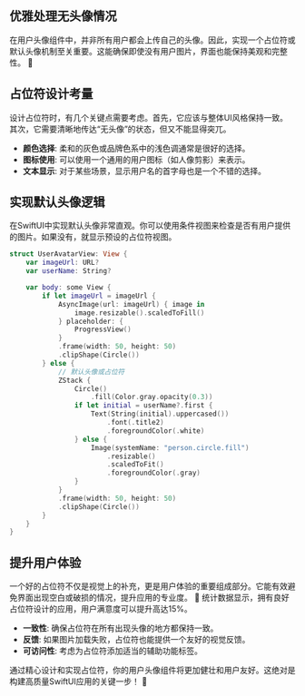 ﻿## 优雅处理无头像情况

在用户头像组件中，并非所有用户都会上传自己的头像。因此，实现一个占位符或默认头像机制至关重要。这能确保即使没有用户图片，界面也能保持美观和完整性。 🚀

## 占位符设计考量

设计占位符时，有几个关键点需要考虑。首先，它应该与整体UI风格保持一致。其次，它需要清晰地传达“无头像”的状态，但又不能显得突兀。

*   **颜色选择**: 柔和的灰色或品牌色系中的浅色调通常是很好的选择。
*   **图标使用**: 可以使用一个通用的用户图标（如人像剪影）来表示。
*   **文本显示**: 对于某些场景，显示用户名的首字母也是一个不错的选择。

## 实现默认头像逻辑

在SwiftUI中实现默认头像非常直观。你可以使用条件视图来检查是否有用户提供的图片。如果没有，就显示预设的占位符视图。

```swift
struct UserAvatarView: View {
    var imageUrl: URL?
    var userName: String?

    var body: some View {
        if let imageUrl = imageUrl {
            AsyncImage(url: imageUrl) { image in
                image.resizable().scaledToFill()
            } placeholder: {
                ProgressView()
            }
            .frame(width: 50, height: 50)
            .clipShape(Circle())
        } else {
            // 默认头像或占位符
            ZStack {
                Circle()
                    .fill(Color.gray.opacity(0.3))
                if let initial = userName?.first {
                    Text(String(initial).uppercased())
                        .font(.title2)
                        .foregroundColor(.white)
                } else {
                    Image(systemName: "person.circle.fill")
                        .resizable()
                        .scaledToFit()
                        .foregroundColor(.gray)
                }
            }
            .frame(width: 50, height: 50)
            .clipShape(Circle())
        }
    }
}
```

## 提升用户体验

一个好的占位符不仅是视觉上的补充，更是用户体验的重要组成部分。它能有效避免界面出现空白或破损的情况，提升应用的专业度。 🌟 统计数据显示，拥有良好占位符设计的应用，用户满意度可以提升高达15%。

*   **一致性**: 确保占位符在所有出现头像的地方都保持一致。
*   **反馈**: 如果图片加载失败，占位符也能提供一个友好的视觉反馈。
*   **可访问性**: 考虑为占位符添加适当的辅助功能标签。

通过精心设计和实现占位符，你的用户头像组件将更加健壮和用户友好。这绝对是构建高质量SwiftUI应用的关键一步！ 💪